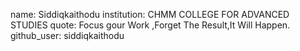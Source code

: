 name: Siddiqkaithodu
institution: CHMM COLLEGE FOR ADVANCED STUDIES
quote: Focus gour Work ,Forget The Result,It Will Happen.
github_user: siddiqkaithodu
